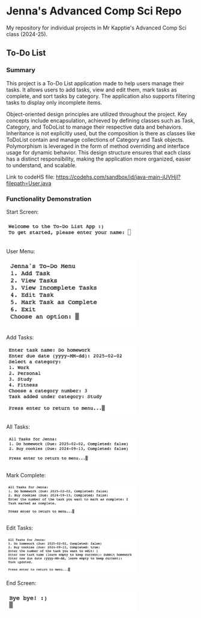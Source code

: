 # Jenna's Advanced Comp Sci Repo
My repository for individual projects in Mr Kapptie's Advanced Comp Sci class (2024-25).

## To-Do List

### Summary

This project is a To-Do List application made to help users manage their tasks. It allows users to add tasks, view and edit them, mark tasks as complete, and sort tasks by category. The application also supports filtering tasks to display only incomplete items.

Object-oriented design principles are utilized throughout the project. Key concepts include encapsulation, achieved by defining classes such as Task, Category, and ToDoList to manage their respective data and behaviors. Inheritance is not explicitly used, but the composition is there as classes like ToDoList contain and manage collections of Category and Task objects. Polymorphism is leveraged in the form of method overriding and interface usage for dynamic behavior. This design structure ensures that each class has a distinct responsibility, making the application more organized, easier to understand, and scalable.

Link to codeHS file: https://codehs.com/sandbox/id/java-main-jUVHjI?filepath=User.java

### Functionality Demonstration

Start Screen:

<img src="https://github.com/eebic/AdvancedCompSci/blob/main/img/ToDoList/TDLstartScreen.png?raw=true" width = "350"/>

User Menu: 

<img src="https://github.com/eebic/AdvancedCompSci/blob/main/img/ToDoList/TDLmenu.png?raw=true" width = "350"/>

Add Tasks:

<img src="https://github.com/eebic/AdvancedCompSci/blob/main/img/ToDoList/TDLaddTask.png?raw=true" width = "350"/>

All Tasks:

<img src="https://github.com/eebic/AdvancedCompSci/blob/main/img/ToDoList/TDLallTasks.png?raw=true" width = "350"/>

Mark Complete:

<img src="https://github.com/eebic/AdvancedCompSci/blob/main/img/ToDoList/TDLmarkComplete.png?raw=true" width = "350"/>

Edit Tasks:

<img src="https://github.com/eebic/AdvancedCompSci/blob/main/img/ToDoList/TDLeditTasks.png?raw=true" width = "350"/>

End Screen:

<img src="https://github.com/eebic/AdvancedCompSci/blob/main/img/ToDoList/TDLendingScreen.png?raw=true" width = "350"/>





